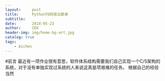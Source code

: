 ```yaml
---
layout:     post
title:      PythonTO网易云歌单
subtitle:   
date:       2018-05-23
author:     CDX
header-img: img/home-bg-art.jpg
catalog: true
tags:
    - Aichen
---
```

#前言
    最近有一项作业很有意思，软件体系结构需要我们自己实现一个C/S架构的系统，对于没有单独实现过系统的人来说这真是项艰难的任务。
根据自己的经验当然